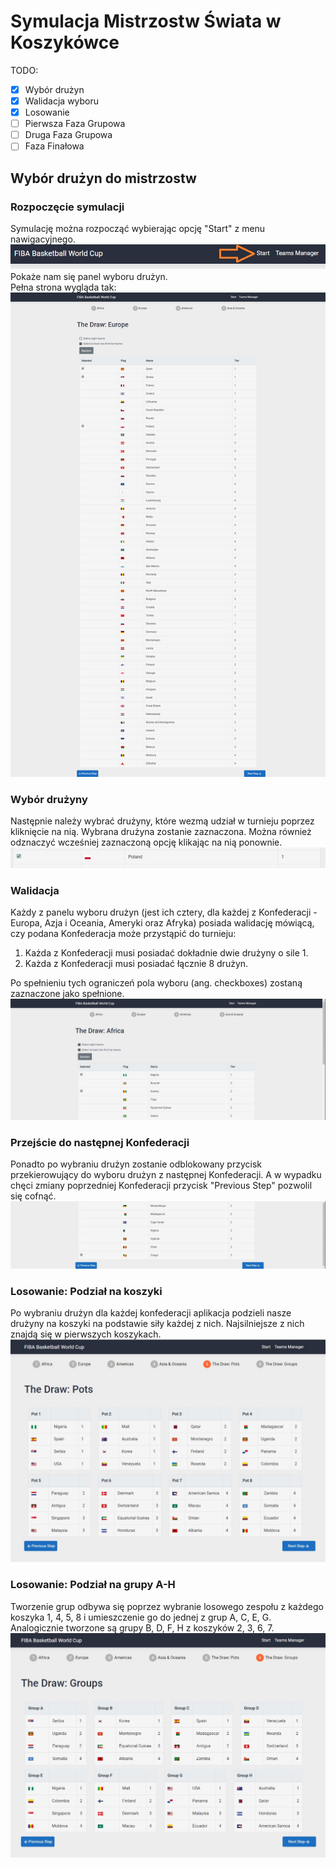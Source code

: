 # Symulacja Mistrzostw Świata w Koszykówce

TODO:
- [x] Wybór drużyn
- [x] Walidacja wyboru
- [x] Losowanie
- [ ] Pierwsza Faza Grupowa
- [ ] Druga Faza Grupowa
- [ ] Faza Finałowa

## Wybór drużyn do mistrzostw
### Rozpoczęcie symulacji
Symulację można rozpocząć wybierając opcję "Start" z menu nawigacyjnego. 
![Selection Start](https://github.com/Sverda/BasketballWorldCup/blob/master/images/selection-start.jpg)\
Pokaże nam się panel wyboru drużyn. \
Pełna strona wygląda tak: 
![Selection Full Page](https://github.com/Sverda/BasketballWorldCup/blob/master/images/selection-fullpage.png)

### Wybór drużyny
Następnie należy wybrać drużyny, które wezmą udział w turnieju poprzez kliknięcie na nią. 
Wybrana drużyna zostanie zaznaczona. Można również odznaczyć wcześniej zaznaczoną opcję klikając na nią ponownie. 
![Selection Choose](https://github.com/Sverda/BasketballWorldCup/blob/master/images/selection-choose.jpg)

### Walidacja
Każdy z panelu wyboru drużyn (jest ich cztery, dla każdej z Konfederacji - Europa, Azja i Oceania, Ameryki oraz Afryka) 
posiada walidację mówiącą, czy podana Konfederacja może przystąpić do turnieju: 
1. Każda z Konfederacji musi posiadać dokładnie dwie drużyny o sile 1. 
2. Każda z Konfederacji musi posiadać łącznie 8 drużyn. 

Po spełnieniu tych ograniczeń pola wyboru (ang. checkboxes) zostaną zaznaczone jako spełnione. 
![Selection Validation](https://github.com/Sverda/BasketballWorldCup/blob/master/images/selection-validation.jpg)

### Przejście do następnej Konfederacji
Ponadto po wybraniu drużyn zostanie odblokowany przycisk przekierowujący do wyboru drużyn z następnej Konfederacji. 
A w wypadku chęci zmiany poprzedniej Konfederacji przycisk "Previous Step" pozwolil się cofnąć. 
![Selection Next](https://github.com/Sverda/BasketballWorldCup/blob/master/images/selection-next.jpg)

### Losowanie: Podział na koszyki
Po wybraniu drużyn dla każdej konfederacji aplikacja podzieli nasze drużyny na koszyki na podstawie siły każdej z nich. 
Najsilniejsze z nich znajdą się w pierwszych koszykach. 
![Pots](https://github.com/Sverda/BasketballWorldCup/blob/master/images/pots.jpg)

### Losowanie: Podział na grupy A-H
Tworzenie grup odbywa się poprzez wybranie losowego zespołu z każdego koszyka 1, 4, 5, 8 i umieszczenie go do jednej z grup A, C, E, G. 
Analogicznie tworzone są grupy B, D, F, H z koszyków 2, 3, 6, 7. 
![Groups](https://github.com/Sverda/BasketballWorldCup/blob/master/images/groups.jpg)